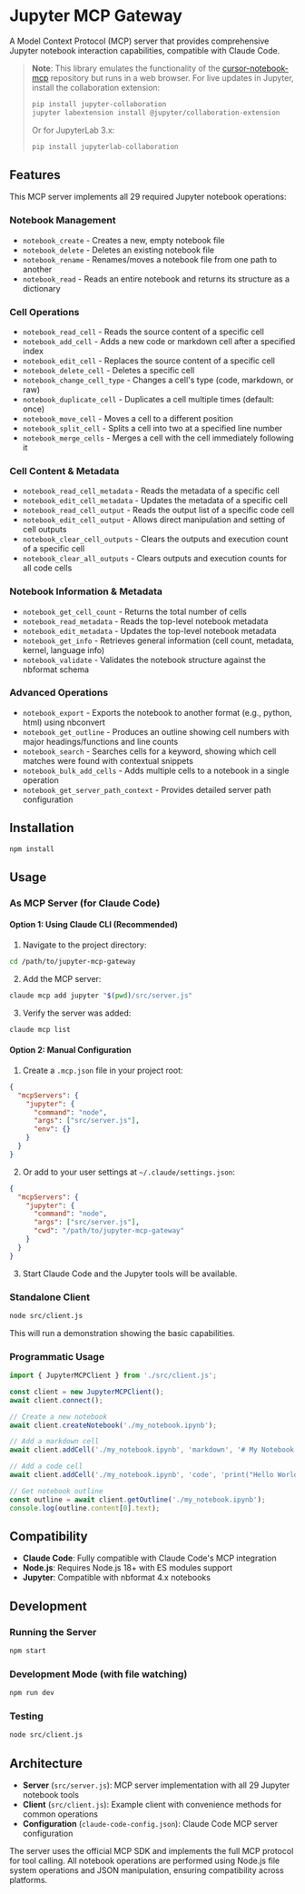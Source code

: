 # Jupyter MCP Gateway

A Model Context Protocol (MCP) server that provides comprehensive Jupyter notebook interaction capabilities, compatible with Claude Code.

> **Note**: This library emulates the functionality of the [cursor-notebook-mcp](https://github.com/jbeno/cursor-notebook-mcp) repository but runs in a web browser. For live updates in Jupyter, install the collaboration extension:
> 
> ```bash
> pip install jupyter-collaboration
> jupyter labextension install @jupyter/collaboration-extension
> ```
> 
> Or for JupyterLab 3.x:
> ```bash
> pip install jupyterlab-collaboration
> ```

## Features

This MCP server implements all 29 required Jupyter notebook operations:

### Notebook Management
- `notebook_create` - Creates a new, empty notebook file
- `notebook_delete` - Deletes an existing notebook file  
- `notebook_rename` - Renames/moves a notebook file from one path to another
- `notebook_read` - Reads an entire notebook and returns its structure as a dictionary

### Cell Operations
- `notebook_read_cell` - Reads the source content of a specific cell
- `notebook_add_cell` - Adds a new code or markdown cell after a specified index
- `notebook_edit_cell` - Replaces the source content of a specific cell
- `notebook_delete_cell` - Deletes a specific cell
- `notebook_change_cell_type` - Changes a cell's type (code, markdown, or raw)
- `notebook_duplicate_cell` - Duplicates a cell multiple times (default: once)
- `notebook_move_cell` - Moves a cell to a different position
- `notebook_split_cell` - Splits a cell into two at a specified line number
- `notebook_merge_cells` - Merges a cell with the cell immediately following it

### Cell Content & Metadata
- `notebook_read_cell_metadata` - Reads the metadata of a specific cell
- `notebook_edit_cell_metadata` - Updates the metadata of a specific cell
- `notebook_read_cell_output` - Reads the output list of a specific code cell
- `notebook_edit_cell_output` - Allows direct manipulation and setting of cell outputs
- `notebook_clear_cell_outputs` - Clears the outputs and execution count of a specific cell
- `notebook_clear_all_outputs` - Clears outputs and execution counts for all code cells

### Notebook Information & Metadata
- `notebook_get_cell_count` - Returns the total number of cells
- `notebook_read_metadata` - Reads the top-level notebook metadata
- `notebook_edit_metadata` - Updates the top-level notebook metadata
- `notebook_get_info` - Retrieves general information (cell count, metadata, kernel, language info)
- `notebook_validate` - Validates the notebook structure against the nbformat schema

### Advanced Operations
- `notebook_export` - Exports the notebook to another format (e.g., python, html) using nbconvert
- `notebook_get_outline` - Produces an outline showing cell numbers with major headings/functions and line counts
- `notebook_search` - Searches cells for a keyword, showing which cell matches were found with contextual snippets
- `notebook_bulk_add_cells` - Adds multiple cells to a notebook in a single operation
- `notebook_get_server_path_context` - Provides detailed server path configuration

## Installation

```bash
npm install
```

## Usage

### As MCP Server (for Claude Code)

#### Option 1: Using Claude CLI (Recommended)

1. Navigate to the project directory:
```bash
cd /path/to/jupyter-mcp-gateway
```

2. Add the MCP server:
```bash
claude mcp add jupyter "$(pwd)/src/server.js"
```

3. Verify the server was added:
```bash
claude mcp list
```

#### Option 2: Manual Configuration

1. Create a `.mcp.json` file in your project root:
```json
{
  "mcpServers": {
    "jupyter": {
      "command": "node",
      "args": ["src/server.js"],
      "env": {}
    }
  }
}
```

2. Or add to your user settings at `~/.claude/settings.json`:
```json
{
  "mcpServers": {
    "jupyter": {
      "command": "node",
      "args": ["src/server.js"],
      "cwd": "/path/to/jupyter-mcp-gateway"
    }
  }
}
```

3. Start Claude Code and the Jupyter tools will be available.

### Standalone Client

```bash
node src/client.js
```

This will run a demonstration showing the basic capabilities.

### Programmatic Usage

```javascript
import { JupyterMCPClient } from './src/client.js';

const client = new JupyterMCPClient();
await client.connect();

// Create a new notebook
await client.createNotebook('./my_notebook.ipynb');

// Add a markdown cell
await client.addCell('./my_notebook.ipynb', 'markdown', '# My Notebook', -1);

// Add a code cell
await client.addCell('./my_notebook.ipynb', 'code', 'print("Hello World")', 0);

// Get notebook outline
const outline = await client.getOutline('./my_notebook.ipynb');
console.log(outline.content[0].text);
```

## Compatibility

- **Claude Code**: Fully compatible with Claude Code's MCP integration
- **Node.js**: Requires Node.js 18+ with ES modules support
- **Jupyter**: Compatible with nbformat 4.x notebooks

## Development

### Running the Server
```bash
npm start
```

### Development Mode (with file watching)
```bash
npm run dev
```

### Testing
```bash
node src/client.js
```

## Architecture

- **Server** (`src/server.js`): MCP server implementation with all 29 Jupyter notebook tools
- **Client** (`src/client.js`): Example client with convenience methods for common operations
- **Configuration** (`claude-code-config.json`): Claude Code MCP server configuration

The server uses the official MCP SDK and implements the full MCP protocol for tool calling. All notebook operations are performed using Node.js file system operations and JSON manipulation, ensuring compatibility across platforms.